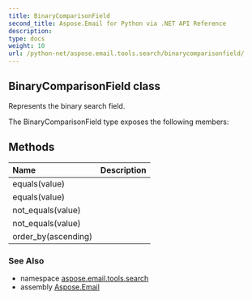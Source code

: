 ```yaml
---
title: BinaryComparisonField
second_title: Aspose.Email for Python via .NET API Reference
description: 
type: docs
weight: 10
url: /python-net/aspose.email.tools.search/binarycomparisonfield/
---
```


## BinaryComparisonField class

Represents the binary search field.

The BinaryComparisonField type exposes the following members:
## Methods
| Name | Description |
| :- | :- |
|equals(value)|  |
|equals(value)|  |
|not_equals(value)|  |
|not_equals(value)|  |
|order_by(ascending)|  |

### See Also

* namespace [aspose.email.tools.search](/python-net/aspose.email.tools.search/)
* assembly [Aspose.Email](/python-net/)

